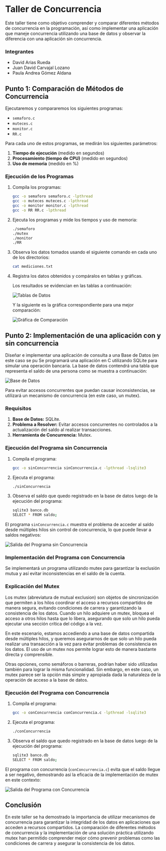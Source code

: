 # Taller de Concurrencia

Este taller tiene como objetivo comprender y comparar diferentes métodos de concurrencia en la programación, así como implementar una aplicación que maneje concurrencia utilizando una base de datos y observar la diferencia con una aplicación sin concurrencia. 

### Integrantes
- David Arias Rueda
- Juan David Carvajal Lozano
- Paula Andrea Gómez Aldana

## Punto 1: Comparación de Métodos de Concurrencia

Ejecutaremos y compararemos los siguientes programas:

- `semaforo.c`
- `muteces.c`
- `monitor.c`
- `RR.c`

Para cada uno de estos programas, se medirán los siguientes parámetros:

1. **Tiempo de ejecución** (medido en segundos)
2. **Procesamiento (tiempo de CPU)** (medido en segundos)
3. **Uso de memoria** (medido en %)

### Ejecución de los Programas

1. Compila los programas:
    ```sh
    gcc -o semaforo semaforo.c -lpthread
    gcc -o muteces muteces.c -lpthread
    gcc -o monitor monitor.c -lpthread
    gcc -o RR RR.c -lpthread
    ```

2. Ejecuta los programas y mide los tiempos y uso de memoria:
    ```sh
    ./semaforo
    ./mutex
    ./monitor
    ./RR
    ```

3. Observa los datos tomados usando el siguiente comando en cada uno de los directorios:
   ```sh
   cat mediciones.txt
   ```

4. Registra los datos obtenidos y compáralos en tablas y gráficas.

   Los resultados se evidencian en las tablas a continuación:

   ![Tablas de Datos](Imagenes/TablasDatos.PNG)

   Y la siguiente es la gráfica correspondiente para una mejor comparación:

   ![Gráfica de Comparación](Imagenes/GraficaComparacion.PNG)

## Punto 2: Implementación de una aplicación con y sin concurrencia

Diseñar e implementar una aplicación de consulta a una Base de Datos (en este caso se pu
Se programará una aplicación en C utilizando SQLite para simular una operación bancaria. La base de datos contendrá una tabla que representa el saldo de una persona como se muestra a continuación:

![Base de Datos](Imagenes/BaseDatos.jpg)

Para evitar accesos concurrentes que puedan causar inconsistencias, se utilizará un mecanismo de concurrencia (en este caso, un mutex).

### Requisitos

1. **Base de Datos:** SQLite.
2. **Problema a Resolver:** Evitar accesos concurrentes no controlados a la actualización del saldo al realizar transacciones.
3. **Herramienta de Concurrencia:** Mutex.

### Ejecución del Programa sin Concurrencia

1. Compila el programa:
    ```sh
    gcc -o sinConcurrencia sinConcurrencia.c -lpthread -lsqlite3
    ```

2. Ejecuta el programa:
    ```sh
    ./sinConcurrencia
    ```

3. Observa el saldo que quedo registrado en la base de datos luego de la ejecución del programa:
   ```sh
   sqlite3 banco.db
   SELECT * FROM saldo;
   ```

El programa `sinConcurrencia.c` muestra el problema de acceder al saldo desde múltiples hilos sin control de concurrencia, lo que puede llevar a saldos negativos:

![Salida del Programa sin Concurrencia](Imagenes/SalidaPrograma_sinConcurrencia.jpg)

### Implementación del Programa con Concurrencia

Se implementará un programa utilizando mutex para garantizar la exclusión mutua y así evitar inconsistencias en el saldo de la cuenta.

### Explicación del Mutex

Los mutex (abreviatura de mutual exclusion) son objetos de sincronización que permiten a los hilos coordinar el acceso a recursos compartidos de manera segura, evitando condiciones de carrera y garantizando la consistencia de los datos. Cuando un hilo adquiere un mutex, bloquea el acceso a otros hilos hasta que lo libera, asegurando que solo un hilo pueda ejecutar una sección crítica del código a la vez.

En este escenario, estamos accediendo a una base de datos compartida desde múltiples hilos, y queremos asegurarnos de que solo un hilo pueda realizar una transacción a la vez para evitar problemas de consistencia en los datos. El uso de un mutex nos permite lograr esto de manera bastante directa y comprensible.

Otras opciones, como semáforos o barreras, podrían haber sido utilizadas también para lograr la misma funcionalidad. Sin embargo, en este caso, un mutex parece ser la opción más simple y apropiada dada la naturaleza de la operación de acceso a la base de datos.

### Ejecución del Programa con Concurrencia

1. Compila el programa:
    ```sh
    gcc -o conConcurrencia conConcurrencia.c -lpthread -lsqlite3
    ```

2. Ejecuta el programa:
    ```sh
    ./conConcurrencia
    ```

3. Observa el saldo que quedo registrado en la base de datos luego de la ejecución del programa:
   ```sh
   sqlite3 banco.db
   SELECT * FROM saldo;
   ```

El programa con concurrencia (`conConcurrencia.c`) evita que el saldo llegue a ser negativo, demostrando así la eficacia de la implementación de mutex en este contexto:

![Salida del Programa con Concurrencia](Imagenes/SalidaPrograma_conConcurrencia.jpg)

## Conclusión

En este taller se ha demostrado la importancia de utilizar mecanismos de concurrencia para garantizar la integridad de los datos en aplicaciones que acceden a recursos compartidos. La comparación de diferentes métodos de concurrencia y la implementación de una solución práctica utilizando mutex han permitido comprender mejor cómo prevenir problemas como las condiciones de carrera y asegurar la consistencia de los datos.
